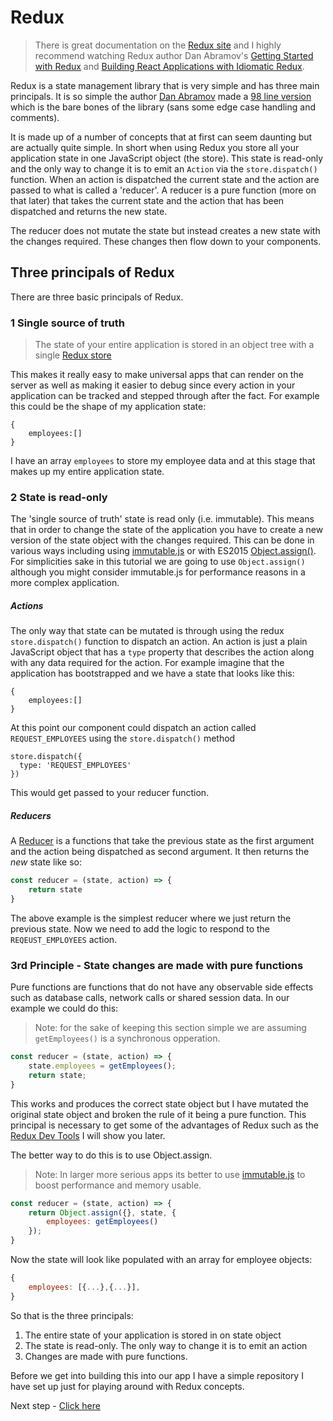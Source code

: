 # Redux

> There is great documentation on the [Redux site](http://redux.js.org/docs/introduction/index.html) and 
> I highly recommend watching Redux author Dan Abramov's [Getting Started with Redux](https://egghead.io/courses/getting-started-with-redux) 
> and [Building React Applications with Idiomatic Redux](https://egghead.io/courses/building-react-applications-with-idiomatic-redux).

Redux is a state management library that is very simple and has three main principals. It is so simple the author
[Dan Abramov](https://github.com/gaearon) made a [98 line version](https://gist.github.com/gaearon/ffd88b0e4f00b22c3159) which is the bare
bones of the library (sans some edge case handling and comments).

It is made up of a number of concepts that at first can seem daunting but are actually quite simple. In short
when using Redux you store all your application state in one JavaScript object (the store). This state is read-only
and the only way to change it is to emit an `Action` via the `store.dispatch()` function. When an action is dispatched the current state and the action are passed
to what is called a 'reducer'. A reducer is a pure function (more on that later) that takes the current state and the action that has been dispatched and returns
the new state. 

The reducer does not mutate the state but instead creates a new state with the changes required. These changes then flow down to your
components.

## Three principals of Redux

There are three basic principals of Redux.

### 1 Single source of truth

> The state of your entire application is stored in an object tree with a single [Redux store](http://redux.js.org/docs/Glossary.html#store)

This makes it really easy to make universal apps that can render on the server as well as making it easier to debug
since every action in your application can be tracked and stepped through after the fact. For example this could be
the shape of my application state:

```
{
    employees:[]
}
```

I have an array `employees` to store my employee data and at this stage that makes up my entire application state.

### 2 State is read-only

The 'single source of truth' state is read only (i.e. immutable). This means that in order to change the state of the application
you have to create a new version of the state object with the changes required. This can be done in various ways
including using [immutable.js](https://facebook.github.io/immutable-js/) or with 
ES2015 [Object.assign()](https://developer.mozilla.org/en/docs/Web/JavaScript/Reference/Global_Objects/Object/assign). 
For simplicities sake in this tutorial we are going to use `Object.assign()` although you might consider immutable.js for performance
reasons in a more complex application.

##### Actions

The only way that state can be mutated is through using the redux `store.dispatch()` function to 
dispatch an action. An action is just a plain JavaScript object that has a `type` property that describes the action along with any data required for the action. For
example imagine that the application has bootstrapped and we have a state that looks like this:

```
{
    employees:[]
}
```

At this point our component could dispatch an action called `REQUEST_EMPLOYEES` using the `store.dispatch()` method

```
store.dispatch({
  type: 'REQUEST_EMPLOYEES'
})
```

This would get passed to your reducer function.

##### Reducers

A [Reducer](http://redux.js.org/docs/Glossary.html#reducer) is a functions that take the previous state as the first argument 
and the action being dispatched as second argument. It then returns the *new* state like so:

``` javascript
const reducer = (state, action) => {
    return state
}
```

The above example is the simplest reducer where we just return the previous state. Now we need to add the logic to respond to the 
`REQEUST_EMPLOYEES` action.

### 3rd Principle -  State changes are made with pure functions

Pure functions are functions that do not have any observable side effects such as database calls, network calls or
shared session data. In our example we could do this:

> Note: for the sake of keeping this section simple we are assuming `getEmployees()` is a synchronous opperation. 

``` javascript
const reducer = (state, action) => {
    state.employees = getEmployees();
    return state;
}
```

This works and produces the correct state object but I have mutated the original state object and broken the rule of it being a pure function. This principal is necessary
to get some of the advantages of Redux such as the [Redux Dev Tools](https://github.com/gaearon/redux-devtools) I will show you later.

The better way to do this is to use Object.assign.

> Note: In larger more serious apps its better to use [immutable.js](https://facebook.github.io/immutable-js/) to boost performance and memory usable.

``` javascript
const reducer = (state, action) => {
    return Object.assign({}, state, {
        employees: getEmployees()
    });
}
```

Now the state will look like populated with an array for employee objects:

``` javascript
{
    employees: [{...},{...}],
}
```

So that is the three principals:

1. The entire state of your application is stored in on state object
2. The state is read-only. The only way to change it is to emit an action
3. Changes are made with pure functions.

Before we get into building this into our app I have a simple repository I have set up just for playing around with Redux concepts.

Next step - [Click here](01-Pure-Functions.md)
